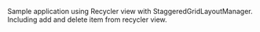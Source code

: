 Sample application using Recycler view with StaggeredGridLayoutManager. Including add and delete item from recycler view.
